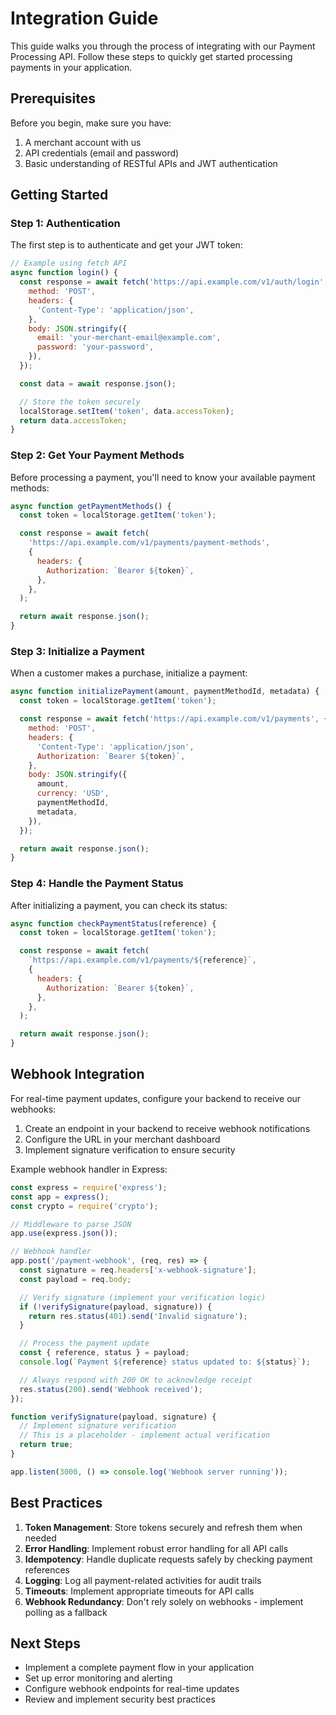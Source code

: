 # Integration Guide

This guide walks you through the process of integrating with our Payment Processing API. Follow these steps to quickly get started processing payments in your application.

## Prerequisites

Before you begin, make sure you have:

1. A merchant account with us
2. API credentials (email and password)
3. Basic understanding of RESTful APIs and JWT authentication

## Getting Started

### Step 1: Authentication

The first step is to authenticate and get your JWT token:

```javascript
// Example using fetch API
async function login() {
  const response = await fetch('https://api.example.com/v1/auth/login', {
    method: 'POST',
    headers: {
      'Content-Type': 'application/json',
    },
    body: JSON.stringify({
      email: 'your-merchant-email@example.com',
      password: 'your-password',
    }),
  });

  const data = await response.json();

  // Store the token securely
  localStorage.setItem('token', data.accessToken);
  return data.accessToken;
}
```

### Step 2: Get Your Payment Methods

Before processing a payment, you'll need to know your available payment methods:

```javascript
async function getPaymentMethods() {
  const token = localStorage.getItem('token');

  const response = await fetch(
    'https://api.example.com/v1/payments/payment-methods',
    {
      headers: {
        Authorization: `Bearer ${token}`,
      },
    },
  );

  return await response.json();
}
```

### Step 3: Initialize a Payment

When a customer makes a purchase, initialize a payment:

```javascript
async function initializePayment(amount, paymentMethodId, metadata) {
  const token = localStorage.getItem('token');

  const response = await fetch('https://api.example.com/v1/payments', {
    method: 'POST',
    headers: {
      'Content-Type': 'application/json',
      Authorization: `Bearer ${token}`,
    },
    body: JSON.stringify({
      amount,
      currency: 'USD',
      paymentMethodId,
      metadata,
    }),
  });

  return await response.json();
}
```

### Step 4: Handle the Payment Status

After initializing a payment, you can check its status:

```javascript
async function checkPaymentStatus(reference) {
  const token = localStorage.getItem('token');

  const response = await fetch(
    `https://api.example.com/v1/payments/${reference}`,
    {
      headers: {
        Authorization: `Bearer ${token}`,
      },
    },
  );

  return await response.json();
}
```

## Webhook Integration

For real-time payment updates, configure your backend to receive our webhooks:

1. Create an endpoint in your backend to receive webhook notifications
2. Configure the URL in your merchant dashboard
3. Implement signature verification to ensure security

Example webhook handler in Express:

```javascript
const express = require('express');
const app = express();
const crypto = require('crypto');

// Middleware to parse JSON
app.use(express.json());

// Webhook handler
app.post('/payment-webhook', (req, res) => {
  const signature = req.headers['x-webhook-signature'];
  const payload = req.body;

  // Verify signature (implement your verification logic)
  if (!verifySignature(payload, signature)) {
    return res.status(401).send('Invalid signature');
  }

  // Process the payment update
  const { reference, status } = payload;
  console.log(`Payment ${reference} status updated to: ${status}`);

  // Always respond with 200 OK to acknowledge receipt
  res.status(200).send('Webhook received');
});

function verifySignature(payload, signature) {
  // Implement signature verification
  // This is a placeholder - implement actual verification
  return true;
}

app.listen(3000, () => console.log('Webhook server running'));
```

## Best Practices

1. **Token Management**: Store tokens securely and refresh them when needed
2. **Error Handling**: Implement robust error handling for all API calls
3. **Idempotency**: Handle duplicate requests safely by checking payment references
4. **Logging**: Log all payment-related activities for audit trails
5. **Timeouts**: Implement appropriate timeouts for API calls
6. **Webhook Redundancy**: Don't rely solely on webhooks - implement polling as a fallback

## Next Steps

- Implement a complete payment flow in your application
- Set up error monitoring and alerting
- Configure webhook endpoints for real-time updates
- Review and implement security best practices
